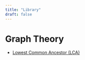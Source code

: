 ```yaml
---
title: "Library"
draft: false
---
```


# Graph Theory
- [Lowest Common Ancestor (LCA)](./graph_theory/lca)
